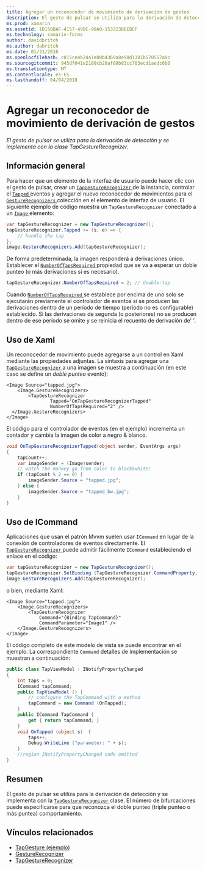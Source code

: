 ```yaml
---
title: Agregar un reconocedor de movimiento de derivación de gestos
description: El gesto de pulsar se utiliza para la derivación de detección y se implementa con la clase TapGestureRecognizer.
ms.prod: xamarin
ms.assetid: 1D150BAF-4157-49BC-90A0-153323B8EBCF
ms.technology: xamarin-forms
author: davidbritch
ms.author: dabritch
ms.date: 01/21/2016
ms.openlocfilehash: c015ce4b24a1e00b4369a8e98d1381b570557a9c
ms.sourcegitcommit: 945df041e2180cb20af08b83cc703ecd1aedc6b0
ms.translationtype: MT
ms.contentlocale: es-ES
ms.lasthandoff: 04/04/2018
---
```

# <a name="adding-a-tap-gesture-gesture-recognizer"></a>Agregar un reconocedor de movimiento de derivación de gestos

_El gesto de pulsar se utiliza para la derivación de detección y se implementa con la clase TapGestureRecognizer._

## <a name="overview"></a>Información general

Para hacer que un elemento de la interfaz de usuario puede hacer clic con el gesto de pulsar, crear un [ `TapGestureRecognizer` ](https://developer.xamarin.com/api/type/Xamarin.Forms.TapGestureRecognizer/) de la instancia, controlar el [ `Tapped` ](https://developer.xamarin.com/api/event/Xamarin.Forms.TapGestureRecognizer.Tapped/) eventos y agregar el nuevo reconocedor de movimientos para el [ `GestureRecognizers` ](https://developer.xamarin.com/api/property/Xamarin.Forms.View.GestureRecognizers/) colección en el elemento de interfaz de usuario. El siguiente ejemplo de código muestra un `TapGestureRecognizer` conectado a un [ `Image` ](https://developer.xamarin.com/api/type/Xamarin.Forms.Image/) elemento:

```csharp
var tapGestureRecognizer = new TapGestureRecognizer();
tapGestureRecognizer.Tapped += (s, e) => {
    // handle the tap
};
image.GestureRecognizers.Add(tapGestureRecognizer);
```

De forma predeterminada, la imagen responderá a derivaciones único. Establecer el [ `NumberOfTapsRequired` ](https://developer.xamarin.com/api/property/Xamarin.Forms.TapGestureRecognizer.NumberOfTapsRequired/) propiedad que se va a esperar un doble punteo (o más derivaciones si es necesario).

```csharp
tapGestureRecognizer.NumberOfTapsRequired = 2; // double-tap
```

Cuando [ `NumberOfTapsRequired` ](https://developer.xamarin.com/api/property/Xamarin.Forms.TapGestureRecognizer.NumberOfTapsRequired/) se establece por encima de uno solo se ejecutarán previamente el controlador de eventos si se producen las derivaciones dentro de un período de tiempo (período no es configurable) establecido. Si las derivaciones de segunda (o posteriores) no se producen dentro de ese período se omite y se reinicia el recuento de derivación de' '.

<a name="Using_Xaml" />

## <a name="using-xaml"></a>Uso de Xaml

Un reconocedor de movimiento puede agregarse a un control en Xaml mediante las propiedades adjuntas. La sintaxis para agregar una [ `TapGestureRecognizer` ](https://developer.xamarin.com/api/type/Xamarin.Forms.TapGestureRecognizer/) a una imagen se muestra a continuación (en este caso se define un *doble punteo* evento):

```xaml
<Image Source="tapped.jpg">
    <Image.GestureRecognizers>
        <TapGestureRecognizer
                Tapped="OnTapGestureRecognizerTapped"
                NumberOfTapsRequired="2" />
  </Image.GestureRecognizers>
</Image>
```

El código para el controlador de eventos (en el ejemplo) incrementa un contador y cambia la imagen de color a negro &amp; blanco.

```csharp
void OnTapGestureRecognizerTapped(object sender, EventArgs args)
{
    tapCount++;
    var imageSender = (Image)sender;
    // watch the monkey go from color to black&white!
    if (tapCount % 2 == 0) {
        imageSender.Source = "tapped.jpg";
    } else {
        imageSender.Source = "tapped_bw.jpg";
    }
}
```

## <a name="using-icommand"></a>Uso de ICommand

Aplicaciones que usan el patrón Mvvm suelen usar `ICommand` en lugar de la conexión de controladores de eventos directamente. El [ `TapGestureRecognizer` ](https://developer.xamarin.com/api/type/Xamarin.Forms.TapGestureRecognizer/) puede admitir fácilmente `ICommand` estableciendo el enlace en el código:

```csharp
var tapGestureRecognizer = new TapGestureRecognizer();
tapGestureRecognizer.SetBinding (TapGestureRecognizer.CommandProperty, "TapCommand");
image.GestureRecognizers.Add(tapGestureRecognizer);
```

o bien, mediante Xaml:

```xaml
<Image Source="tapped.jpg">
    <Image.GestureRecognizers>
        <TapGestureRecognizer
            Command="{Binding TapCommand}"
            CommandParameter="Image1" />
    </Image.GestureRecognizers>
</Image>
```

El código completo de este modelo de vista se puede encontrar en el ejemplo. La correspondiente `Command` detalles de implementación se muestran a continuación:

```csharp
public class TapViewModel : INotifyPropertyChanged
{
    int taps = 0;
    ICommand tapCommand;
    public TapViewModel () {
        // configure the TapCommand with a method
        tapCommand = new Command (OnTapped);
    }
    public ICommand TapCommand {
        get { return tapCommand; }
    }
    void OnTapped (object s)  {
        taps++;
        Debug.WriteLine ("parameter: " + s);
    }
    //region INotifyPropertyChanged code omitted
}
```

## <a name="summary"></a>Resumen

El gesto de pulsar se utiliza para la derivación de detección y se implementa con la [ `TapGestureRecognizer` ](https://developer.xamarin.com/api/type/Xamarin.Forms.TapGestureRecognizer/) clase. El número de bifurcaciones puede especificarse para que reconozca el doble punteo (triple punteo o más puntea) comportamiento.


## <a name="related-links"></a>Vínculos relacionados

- [TapGesture (ejemplo)](https://developer.xamarin.com/samples/xamarin-forms/WorkingWithGestures/TapGesture/)
- [GestureRecognizer](https://developer.xamarin.com/api/type/Xamarin.Forms.GestureRecognizer/)
- [TapGestureRecognizer](https://developer.xamarin.com/api/type/Xamarin.Forms.TapGestureRecognizer/)

